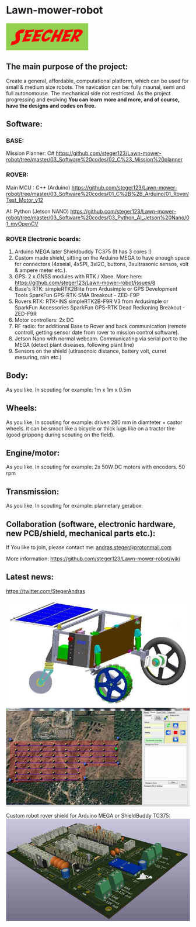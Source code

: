 # Lawn-mower-robot
![alt text](https://github.com/steger123/Lawn-mower-robot/blob/master/01_Pictures/99_GitHub/logo.png)

## The main purpose of the project:

Create a general, affordable, computational platform, which can be used for small & medium size robots.
The navication can be: fully maunal, semi and full autonomouse.
The mechanical side not restricted.
As the project progressing and evolving **You can learn more and more**, **and of course, have the designs and codes on free.**

## Software:

### BASE:
Mission Planner: C#
https://github.com/steger123/Lawn-mower-robot/tree/master/03_Software%20codes/02_C%23_Mission%20planner

### ROVER:
Main MCU : C++ (Arduino)
https://github.com/steger123/Lawn-mower-robot/tree/master/03_Software%20codes/01_C%2B%2B_Arduino/01_Rover/Test_Motor_v12

AI: Python (Jetson NANO)
https://github.com/steger123/Lawn-mower-robot/tree/master/03_Software%20codes/03_Python_AI_Jetson%20Nano/01_myOpenCV

### ROVER Electronic boards:
1. Arduino MEGA later Shieldbuddy TC375 (It has 3 cores !)
2. Custom made shield, sitting on the Arduino MEGA to have enough space for connectors (4xseial, 4xSPI, 3xI2C, buttons, 3xultrasonic sensos, volt & ampere meter etc.).
3. GPS: 2 x GNSS modules with RTK / Xbee. More here: https://github.com/steger123/Lawn-mower-robot/issues/8
5. Base's RTK: simpleRTK2Blite from Ardusimple or GPS Development Tools SparkFun GPS-RTK-SMA Breakout - ZED-F9P
6. Rovers RTK: RTK+INS simpleRTK2B-F9R V3 from Ardusimple or SparkFun Accessories SparkFun GPS-RTK Dead Reckoning Breakout - ZED-F9R
7. Motor controllers: 2x DC
8. RF radio: for additional Base to Rover and back communication (remote controll, getting sensor date from rover to mission control software).
9. Jetson Nano with normal webcam. Communicating via serial port to the MEGA (detect plant diseases, following plant line)
10. Sensors on the shield (utlrasonoic distance, battery volt, curret mesuring, rain etc.)

## Body:
As you like. In scouting for example: 1m x 1m x 0.5m

## Wheels:
As you like. In scouting for example: driven 280 mm in diamteter + castor wheels.
it can be smoot like a bicycle or thick lugs like on a tractor tire (good grippong during scouting on the field).

## Engine/motor:
As you like. In scouting for example: 2x 50W DC motors with encoders. 50 rpm

## Transmission:
As you like. In scouting for example: plannetary gerabox.

## Collaboration (software, electronic hardware, new PCB/shield, mechanical parts etc.):
If You like to join, please contact me:
andras.steger@protonmail.com

More information:
https://github.com/steger123/Lawn-mower-robot/wiki

## Latest news:
https://twitter.com/StegerAndras

![alt text](https://github.com/steger123/Lawn-mower-robot/blob/master/01_Pictures/99_GitHub/Rover_1.jpg)
![alt text](https://github.com/steger123/Lawn-mower-robot/blob/master/01_Pictures/99_GitHub/Mission%20planner_6%20C%23.jpg)

Custom robot rover shield for Arduino MEGA or ShieldBuddy TC375:
![alt text](https://github.com/steger123/Lawn-mower-robot/blob/master/01_Pictures/99_GitHub/Shield_Arduino%20MEGA_2.jpg)
